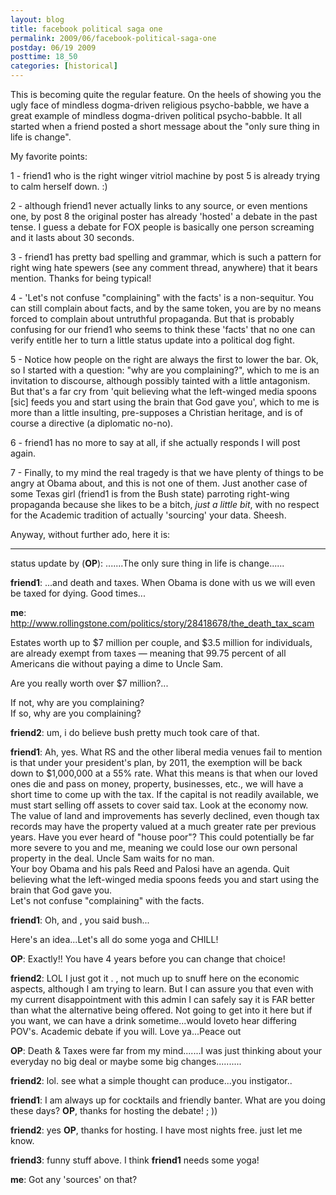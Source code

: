 ```yaml
---
layout: blog
title: facebook political saga one
permalink: 2009/06/facebook-political-saga-one
postday: 06/19 2009
posttime: 18_50
categories: [historical]
---
```


<p>This is becoming quite the regular feature. On the heels of showing you the ugly face of mindless dogma-driven religious psycho-babble, we have a great example of mindless dogma-driven political psycho-babble. It all started when a friend posted a short message about the "only sure thing in life is change".</p>
<p>My favorite points:</p>
<p>1 - friend1 who is the right winger vitriol machine by post 5 is already trying to calm herself down. :)</p>
<p>2 - although friend1 never actually links to any source, or even mentions one, by post 8 the original poster has already 'hosted' a debate in the past tense. I guess a debate for FOX people is basically one person screaming and it lasts about 30 seconds.</p>
<p>3 - friend1 has pretty bad spelling and grammar, which is such a pattern for right wing hate spewers (see any comment thread, anywhere) that it bears mention. Thanks for being typical!</p>
<p>4 - 'Let's not confuse "complaining" with the facts' is a non-sequitur. You can still complain about facts, and by the same token, you are by no means forced to complain about untruthful propaganda. But that is probably confusing for our friend1 who seems to think these 'facts' that no one can verify entitle her to turn a little status update into a political dog fight.</p>
<p>5 - Notice how people on the right are always the first to lower the bar. Ok, so I started with a question: "why are you complaining?", which to me is an invitation to discourse, although possibly tainted with a little antagonism. But that's a far cry from 'quit believing what the left-winged media spoons [sic] feeds you and start using the brain that God gave you', which to me is more than a little insulting, pre-supposes a Christian heritage, and is of course a directive (a diplomatic no-no).</p>
<p>6 - friend1 has no more to say at all, if she actually responds I will post again.</p>
<p>7 - Finally, to my mind the real tragedy is that we have plenty of things to be angry at Obama about, and this is not one of them. Just another case of some Texas girl (friend1 is from the Bush state) parroting right-wing propaganda because she likes to be a bitch, <i>just a little bit</i>, with no respect for the Academic tradition of actually 'sourcing' your data. Sheesh.</p>
<p>Anyway, without further ado, here it is:</p>
<hr />
<p>status update by (<b>OP</b>): .......The only sure thing in life is change......</p>
<p><b>friend1</b>: ...and death and taxes. When Obama is done with us we will even be taxed for dying. Good times...</p>
<p><b>me</b>: <a href="http://www.rollingstone.com/politics/story/28418678/the_death_tax_scam" title="http://www.rollingstone.com/politics/story/28418678/the_death_tax_scam">http://www.rollingstone.com/politics/story/28418678/the_death_tax_scam</a></p>
<p>Estates worth up to $7 million per couple, and $3.5 million for individuals, are already exempt from taxes — meaning that 99.75 percent of all Americans die without paying a dime to Uncle Sam.</p>
<p>Are you really worth over $7 million?...</p>
<p>If not, why are you complaining?<br />
If so, why are you complaining?</p>
<p><b>friend2</b>: um, i do believe bush pretty much took care of that.</p>
<p><b>friend1</b>: Ah, yes. What RS and the other liberal media venues fail to mention is that under your president's plan, by 2011, the exemption will be back down to $1,000,000 at a 55% rate. What this means is that when our loved ones die and pass on money, property, businesses, etc., we will have a short time to come up with the tax. If the capital is not readily available, we must start selling off assets to cover said tax. Look at the economy now. The value of land and improvements has severly declined, even though tax records may have the property valued at a much greater rate per previous years. Have you ever heard of "house poor"? This could potentially be far more severe to you and me, meaning we could lose our own personal property in the deal. Uncle Sam waits for no man.<br />
Your boy Obama and his pals Reed and Palosi have an agenda. Quit believing what the left-winged media spoons feeds you and start using the brain that God gave you.<br />
Let's not confuse "complaining" with the facts.</p>
<p><b>friend1</b>:  Oh, and <name>, you said bush...</name></p>
<p>Here's an idea...Let's all do some yoga and CHILL!</p>
<p><b>OP</b>: Exactly!! You have 4 years before you can change that choice!</p>
<p><b>friend2</b>: LOL I just got it <op>. <friend1>, not much up to snuff here on the economic aspects, although I am trying to learn. But I can assure you that even with my current disappointment with this admin I can safely say it is FAR better than what the alternative being offered. Not going to get into it here but if you want, we can have a drink sometime...would loveto hear differing POV's. Academic debate if you will. Love ya...Peace out</friend1></op></p>
<p><b>OP</b>: Death &amp; Taxes were far from my mind.......I was just thinking about your everyday no big deal or maybe some big changes..........</p>
<p><b>friend2</b>: lol. see what a simple thought can produce...you instigator..</p>
<p><b>friend1</b>: I am always up for cocktails and friendly banter. What are you doing these days? <b>OP</b>, thanks for hosting the debate! ; ))</p>
<p><b>friend2</b>: yes <b>OP</b>, thanks for hosting. I have most nights free. just let me know.</p>
<p><b>friend3</b>: funny stuff above. I think <b>friend1</b> needs some yoga!</p>
<p><b>me</b>: Got any 'sources' on that?</p>
